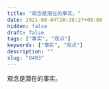 ```yaml
---
title: "观念是潜在的事实。"
date: 2021-08-04T20:38:27+08:00
hidden: false
draft: false
tags: ["事实", "观点"]
keywords: ["事实", "观点"]
description: ""
slug: "0403"
---
```


观念是潜在的事实。
